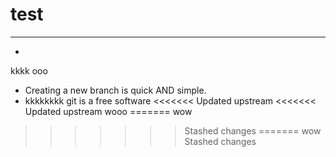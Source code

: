  # test
 ---
 -
 kkkk
 ooo
- Creating a new branch is quick AND simple.
- kkkkkkkk
git is a free software
<<<<<<< Updated upstream
<<<<<<< Updated upstream
wooo
=======
wow 
>>>>>>> Stashed changes
=======
wow 
>>>>>>> Stashed changes
